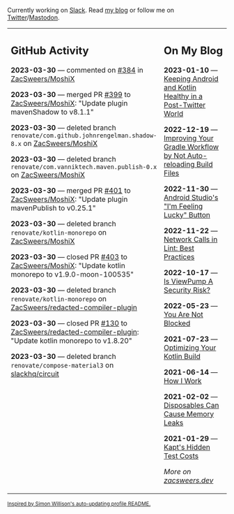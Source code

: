 Currently working on [Slack](https://slack.com/). Read [my blog](https://zacsweers.dev/) or follow me on [Twitter](https://twitter.com/ZacSweers)/[Mastodon](https://hachyderm.io/@ZacSweers).

<table><tr><td valign="top" width="60%">

## GitHub Activity
<!-- githubActivity starts -->
**2023-03-30** — commented on [#384](https://github.com/ZacSweers/MoshiX/pull/384#issuecomment-1490535579) in [ZacSweers/MoshiX](https://github.com/ZacSweers/MoshiX)

**2023-03-30** — merged PR [#399](https://github.com/ZacSweers/MoshiX/pull/399) to [ZacSweers/MoshiX](https://github.com/ZacSweers/MoshiX): "Update plugin mavenShadow to v8.1.1"

**2023-03-30** — deleted branch `renovate/com.github.johnrengelman.shadow-8.x` on [ZacSweers/MoshiX](https://github.com/ZacSweers/MoshiX)

**2023-03-30** — deleted branch `renovate/com.vanniktech.maven.publish-0.x` on [ZacSweers/MoshiX](https://github.com/ZacSweers/MoshiX)

**2023-03-30** — merged PR [#401](https://github.com/ZacSweers/MoshiX/pull/401) to [ZacSweers/MoshiX](https://github.com/ZacSweers/MoshiX): "Update plugin mavenPublish to v0.25.1"

**2023-03-30** — deleted branch `renovate/kotlin-monorepo` on [ZacSweers/MoshiX](https://github.com/ZacSweers/MoshiX)

**2023-03-30** — closed PR [#403](https://github.com/ZacSweers/MoshiX/pull/403) to [ZacSweers/MoshiX](https://github.com/ZacSweers/MoshiX): "Update kotlin monorepo to v1.9.0-moon-100535"

**2023-03-30** — deleted branch `renovate/kotlin-monorepo` on [ZacSweers/redacted-compiler-plugin](https://github.com/ZacSweers/redacted-compiler-plugin)

**2023-03-30** — closed PR [#130](https://github.com/ZacSweers/redacted-compiler-plugin/pull/130) to [ZacSweers/redacted-compiler-plugin](https://github.com/ZacSweers/redacted-compiler-plugin): "Update kotlin monorepo to v1.8.20"

**2023-03-30** — deleted branch `renovate/compose-material3` on [slackhq/circuit](https://github.com/slackhq/circuit)
<!-- githubActivity ends -->
</td><td valign="top" width="40%">

## On My Blog
<!-- blog starts -->
**2023-01-10** — [Keeping Android and Kotlin Healthy in a Post-Twitter World](https://www.zacsweers.dev/keeping-android-healthy/)

**2022-12-19** — [Improving Your Gradle Workflow by Not Auto-reloading Build Files](https://www.zacsweers.dev/improving-your-workflow-by-not-auto-reloading-build-files/)

**2022-11-30** — [Android Studio's "I'm Feeling Lucky" Button](https://www.zacsweers.dev/android-studios-im-feeling-lucky-button/)

**2022-11-22** — [Network Calls in Lint: Best Practices](https://www.zacsweers.dev/network-calls-in-lint-best-practices/)

**2022-10-17** — [Is ViewPump A Security Risk?](https://www.zacsweers.dev/is-viewpump-a-security-risk/)

**2022-05-23** — [You Are Not Blocked](https://www.zacsweers.dev/you-are-not-blocked/)

**2021-07-23** — [Optimizing Your Kotlin Build](https://www.zacsweers.dev/optimizing-your-kotlin-build/)

**2021-06-14** — [How I Work](https://www.zacsweers.dev/how-i-work/)

**2021-02-02** — [Disposables Can Cause Memory Leaks](https://www.zacsweers.dev/disposables-can-cause-memory-leaks/)

**2021-01-29** — [Kapt's Hidden Test Costs](https://www.zacsweers.dev/kapts-hidden-test-costs/)
<!-- blog ends -->
_More on [zacsweers.dev](https://zacsweers.dev/)_
</td></tr></table>

<sub><a href="https://simonwillison.net/2020/Jul/10/self-updating-profile-readme/">Inspired by Simon Willison's auto-updating profile README.</a></sub>